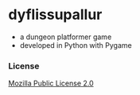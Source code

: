 # dyflissupallur

- a dungeon platformer game
- developed in Python with Pygame 

### License

[Mozilla Public License 2.0](https://www.mozilla.org/en-US/MPL/2.0/)
